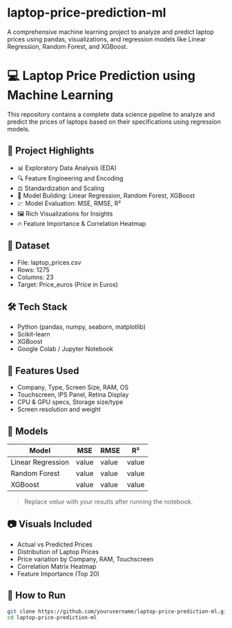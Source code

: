 # laptop-price-prediction-ml
A comprehensive machine learning project to analyze and predict laptop prices using pandas, visualizations, and regression models like Linear Regression, Random Forest, and XGBoost.

# 💻 Laptop Price Prediction using Machine Learning

This repository contains a complete data science pipeline to analyze and predict the prices of laptops based on their specifications using regression models.

## 🚀 Project Highlights

- 📊 Exploratory Data Analysis (EDA)
- 🔍 Feature Engineering and Encoding
- ⚖ Standardization and Scaling
- 🤖 Model Building: Linear Regression, Random Forest, XGBoost
- 📈 Model Evaluation: MSE, RMSE, R²
- 🖼 Rich Visualizations for Insights
- 🔥 Feature Importance & Correlation Heatmap

## 📁 Dataset

- File: laptop_prices.csv
- Rows: 1275
- Columns: 23
- Target: Price_euros (Price in Euros)

## 🛠 Tech Stack

- Python (pandas, numpy, seaborn, matplotlib)
- Scikit-learn
- XGBoost
- Google Colab / Jupyter Notebook

## 📌 Features Used

- Company, Type, Screen Size, RAM, OS
- Touchscreen, IPS Panel, Retina Display
- CPU & GPU specs, Storage size/type
- Screen resolution and weight

## 🧪 Models

| Model              | MSE        | RMSE      | R²      |
|-------------------|------------|-----------|---------|
| Linear Regression | value    | value   | value |
| Random Forest     | value    | value   | value |
| XGBoost           | value    | value   | value |

> Replace _value_ with your results after running the notebook.

## 📷 Visuals Included

- Actual vs Predicted Prices
- Distribution of Laptop Prices
- Price variation by Company, RAM, Touchscreen
- Correlation Matrix Heatmap
- Feature Importance (Top 20)

## 🧠 How to Run

```bash
git clone https://github.com/yourusername/laptop-price-prediction-ml.git
cd laptop-price-prediction-ml
